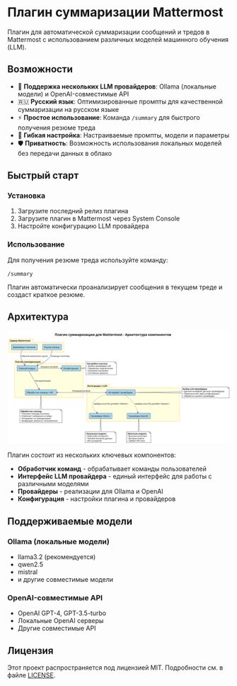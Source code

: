 # Плагин суммаризации Mattermost

Плагин для автоматической суммаризации сообщений и тредов в Mattermost с использованием различных моделей машинного обучения (LLM).

## Возможности

- 🤖 **Поддержка нескольких LLM провайдеров**: Ollama (локальные модели) и OpenAI-совместимые API
- 🇷🇺 **Русский язык**: Оптимизированные промпты для качественной суммаризации на русском языке
- ⚡ **Простое использование**: Команда `/summary` для быстрого получения резюме треда
- 🔧 **Гибкая настройка**: Настраиваемые промпты, модели и параметры
- 🛡️ **Приватность**: Возможность использования локальных моделей без передачи данных в облако

## Быстрый старт

### Установка

1. Загрузите последний релиз плагина
2. Загрузите плагин в Mattermost через System Console
3. Настройте конфигурацию LLM провайдера

### Использование

Для получения резюме треда используйте команду:

```
/summary
```

Плагин автоматически проанализирует сообщения в текущем треде и создаст краткое резюме.

## Архитектура

![Архитектура компонентов](./diagrams/components.svg)

Плагин состоит из нескольких ключевых компонентов:

- **Обработчик команд** - обрабатывает команды пользователей
- **Интерфейс LLM провайдера** - единый интерфейс для работы с различными моделями
- **Провайдеры** - реализации для Ollama и OpenAI
- **Конфигурация** - настройки плагина и провайдеров

## Поддерживаемые модели

### Ollama (локальные модели)
- llama3.2 (рекомендуется)
- qwen2.5
- mistral
- и другие совместимые модели

### OpenAI-совместимые API
- OpenAI GPT-4, GPT-3.5-turbo
- Локальные OpenAI серверы
- Другие совместимые API

## Лицензия

Этот проект распространяется под лицензией MIT. Подробности см. в файле [LICENSE](LICENSE).
